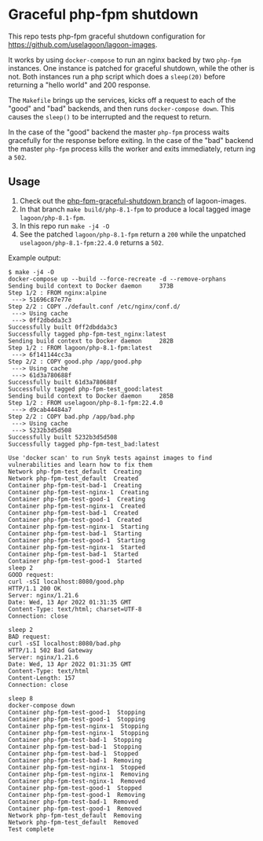 # Graceful php-fpm shutdown

This repo tests php-fpm graceful shutdown configuration for https://github.com/uselagoon/lagoon-images.

It works by using `docker-compose` to run an nginx backed by two `php-fpm` instances.
One instance is patched for graceful shutdown, while the other is not.
Both instances run a php script which does a `sleep(20)` before returning a "hello world" and 200 response.

The `Makefile` brings up the services, kicks off a request to each of the "good" and "bad" backends, and then runs `docker-compose down`.
This causes the `sleep()` to be interrupted and the request to return.

In the case of the "good" backend the master `php-fpm` process waits gracefully for the response before exiting.
In the case of the "bad" backend the master `php-fpm` process kills the worker and exits immediately, return ing a `502`.

## Usage

1. Check out the [php-fpm-graceful-shutdown branch](https://github.com/uselagoon/lagoon-images/tree/php-fpm-graceful-shutdown) of lagoon-images.
2. In that branch `make build/php-8.1-fpm` to produce a local tagged image `lagoon/php-8.1-fpm`.
3. In this repo run `make -j4 -O`
4. See the patched `lagoon/php-8.1-fpm` return a `200` while the unpatched `uselagoon/php-8.1-fpm:22.4.0` returns a `502`.

Example output:

```
$ make -j4 -O
docker-compose up --build --force-recreate -d --remove-orphans
Sending build context to Docker daemon     373B
Step 1/2 : FROM nginx:alpine
 ---> 51696c87e77e
Step 2/2 : COPY ./default.conf /etc/nginx/conf.d/
 ---> Using cache
 ---> 0ff2dbdda3c3
Successfully built 0ff2dbdda3c3
Successfully tagged php-fpm-test_nginx:latest
Sending build context to Docker daemon     282B
Step 1/2 : FROM lagoon/php-8.1-fpm:latest
 ---> 6f141144cc3a
Step 2/2 : COPY good.php /app/good.php
 ---> Using cache
 ---> 61d3a780688f
Successfully built 61d3a780688f
Successfully tagged php-fpm-test_good:latest
Sending build context to Docker daemon     285B
Step 1/2 : FROM uselagoon/php-8.1-fpm:22.4.0
 ---> d9cab44484a7
Step 2/2 : COPY bad.php /app/bad.php
 ---> Using cache
 ---> 5232b3d5d508
Successfully built 5232b3d5d508
Successfully tagged php-fpm-test_bad:latest

Use 'docker scan' to run Snyk tests against images to find vulnerabilities and learn how to fix them
Network php-fpm-test_default  Creating
Network php-fpm-test_default  Created
Container php-fpm-test-bad-1  Creating
Container php-fpm-test-nginx-1  Creating
Container php-fpm-test-good-1  Creating
Container php-fpm-test-nginx-1  Created
Container php-fpm-test-bad-1  Created
Container php-fpm-test-good-1  Created
Container php-fpm-test-nginx-1  Starting
Container php-fpm-test-bad-1  Starting
Container php-fpm-test-good-1  Starting
Container php-fpm-test-nginx-1  Started
Container php-fpm-test-bad-1  Started
Container php-fpm-test-good-1  Started
sleep 2
GOOD request:
curl -sSI localhost:8080/good.php
HTTP/1.1 200 OK
Server: nginx/1.21.6
Date: Wed, 13 Apr 2022 01:31:35 GMT
Content-Type: text/html; charset=UTF-8
Connection: close

sleep 2
BAD request:
curl -sSI localhost:8080/bad.php
HTTP/1.1 502 Bad Gateway
Server: nginx/1.21.6
Date: Wed, 13 Apr 2022 01:31:35 GMT
Content-Type: text/html
Content-Length: 157
Connection: close

sleep 8
docker-compose down
Container php-fpm-test-good-1  Stopping
Container php-fpm-test-good-1  Stopping
Container php-fpm-test-nginx-1  Stopping
Container php-fpm-test-nginx-1  Stopping
Container php-fpm-test-bad-1  Stopping
Container php-fpm-test-bad-1  Stopping
Container php-fpm-test-bad-1  Stopped
Container php-fpm-test-bad-1  Removing
Container php-fpm-test-nginx-1  Stopped
Container php-fpm-test-nginx-1  Removing
Container php-fpm-test-nginx-1  Removed
Container php-fpm-test-good-1  Stopped
Container php-fpm-test-good-1  Removing
Container php-fpm-test-bad-1  Removed
Container php-fpm-test-good-1  Removed
Network php-fpm-test_default  Removing
Network php-fpm-test_default  Removed
Test complete
```
